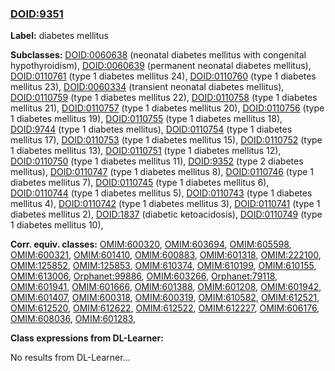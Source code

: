 
### [DOID:9351](http://purl.obolibrary.org/obo/DOID_9351)
**Label:** diabetes mellitus

**Subclasses:** [DOID:0060638](http://purl.obolibrary.org/obo/DOID_0060638) (neonatal diabetes mellitus with congenital hypothyroidism), [DOID:0060639](http://purl.obolibrary.org/obo/DOID_0060639) (permanent neonatal diabetes mellitus), [DOID:0110761](http://purl.obolibrary.org/obo/DOID_0110761) (type 1 diabetes mellitus 24), [DOID:0110760](http://purl.obolibrary.org/obo/DOID_0110760) (type 1 diabetes mellitus 23), [DOID:0060334](http://purl.obolibrary.org/obo/DOID_0060334) (transient neonatal diabetes mellitus), [DOID:0110759](http://purl.obolibrary.org/obo/DOID_0110759) (type 1 diabetes mellitus 22), [DOID:0110758](http://purl.obolibrary.org/obo/DOID_0110758) (type 1 diabetes mellitus 21), [DOID:0110757](http://purl.obolibrary.org/obo/DOID_0110757) (type 1 diabetes mellitus 20), [DOID:0110756](http://purl.obolibrary.org/obo/DOID_0110756) (type 1 diabetes mellitus 19), [DOID:0110755](http://purl.obolibrary.org/obo/DOID_0110755) (type 1 diabetes mellitus 18), [DOID:9744](http://purl.obolibrary.org/obo/DOID_9744) (type 1 diabetes mellitus), [DOID:0110754](http://purl.obolibrary.org/obo/DOID_0110754) (type 1 diabetes mellitus 17), [DOID:0110753](http://purl.obolibrary.org/obo/DOID_0110753) (type 1 diabetes mellitus 15), [DOID:0110752](http://purl.obolibrary.org/obo/DOID_0110752) (type 1 diabetes mellitus 13), [DOID:0110751](http://purl.obolibrary.org/obo/DOID_0110751) (type 1 diabetes mellitus 12), [DOID:0110750](http://purl.obolibrary.org/obo/DOID_0110750) (type 1 diabetes mellitus 11), [DOID:9352](http://purl.obolibrary.org/obo/DOID_9352) (type 2 diabetes mellitus), [DOID:0110747](http://purl.obolibrary.org/obo/DOID_0110747) (type 1 diabetes mellitus 8), [DOID:0110746](http://purl.obolibrary.org/obo/DOID_0110746) (type 1 diabetes mellitus 7), [DOID:0110745](http://purl.obolibrary.org/obo/DOID_0110745) (type 1 diabetes mellitus 6), [DOID:0110744](http://purl.obolibrary.org/obo/DOID_0110744) (type 1 diabetes mellitus 5), [DOID:0110743](http://purl.obolibrary.org/obo/DOID_0110743) (type 1 diabetes mellitus 4), [DOID:0110742](http://purl.obolibrary.org/obo/DOID_0110742) (type 1 diabetes mellitus 3), [DOID:0110741](http://purl.obolibrary.org/obo/DOID_0110741) (type 1 diabetes mellitus 2), [DOID:1837](http://purl.obolibrary.org/obo/DOID_1837) (diabetic ketoacidosis), [DOID:0110749](http://purl.obolibrary.org/obo/DOID_0110749) (type 1 diabetes mellitus 10), 

**Corr. equiv. classes:** [OMIM:600320](http://purl.obolibrary.org/obo/OMIM_600320), [OMIM:603694](http://purl.obolibrary.org/obo/OMIM_603694), [OMIM:605598](http://purl.obolibrary.org/obo/OMIM_605598), [OMIM:600321](http://purl.obolibrary.org/obo/OMIM_600321), [OMIM:601410](http://purl.obolibrary.org/obo/OMIM_601410), [OMIM:600883](http://purl.obolibrary.org/obo/OMIM_600883), [OMIM:601318](http://purl.obolibrary.org/obo/OMIM_601318), [OMIM:222100](http://purl.obolibrary.org/obo/OMIM_222100), [OMIM:125852](http://purl.obolibrary.org/obo/OMIM_125852), [OMIM:125853](http://purl.obolibrary.org/obo/OMIM_125853), [OMIM:610374](http://purl.obolibrary.org/obo/OMIM_610374), [OMIM:610199](http://purl.obolibrary.org/obo/OMIM_610199), [OMIM:610155](http://purl.obolibrary.org/obo/OMIM_610155), [OMIM:613006](http://purl.obolibrary.org/obo/OMIM_613006), [Orphanet:99886](http://www.orpha.net/ORDO/Orphanet_99886), [OMIM:603266](http://purl.obolibrary.org/obo/OMIM_603266), [Orphanet:79118](http://www.orpha.net/ORDO/Orphanet_79118), [OMIM:601941](http://purl.obolibrary.org/obo/OMIM_601941), [OMIM:601666](http://purl.obolibrary.org/obo/OMIM_601666), [OMIM:601388](http://purl.obolibrary.org/obo/OMIM_601388), [OMIM:601208](http://purl.obolibrary.org/obo/OMIM_601208), [OMIM:601942](http://purl.obolibrary.org/obo/OMIM_601942), [OMIM:601407](http://purl.obolibrary.org/obo/OMIM_601407), [OMIM:600318](http://purl.obolibrary.org/obo/OMIM_600318), [OMIM:600319](http://purl.obolibrary.org/obo/OMIM_600319), [OMIM:610582](http://purl.obolibrary.org/obo/OMIM_610582), [OMIM:612521](http://purl.obolibrary.org/obo/OMIM_612521), [OMIM:612520](http://purl.obolibrary.org/obo/OMIM_612520), [OMIM:612622](http://purl.obolibrary.org/obo/OMIM_612622), [OMIM:612522](http://purl.obolibrary.org/obo/OMIM_612522), [OMIM:612227](http://purl.obolibrary.org/obo/OMIM_612227), [OMIM:606176](http://purl.obolibrary.org/obo/OMIM_606176), [OMIM:608036](http://purl.obolibrary.org/obo/OMIM_608036), [OMIM:601283](http://purl.obolibrary.org/obo/OMIM_601283), 

**Class expressions from DL-Learner:**

No results from DL-Learner...



